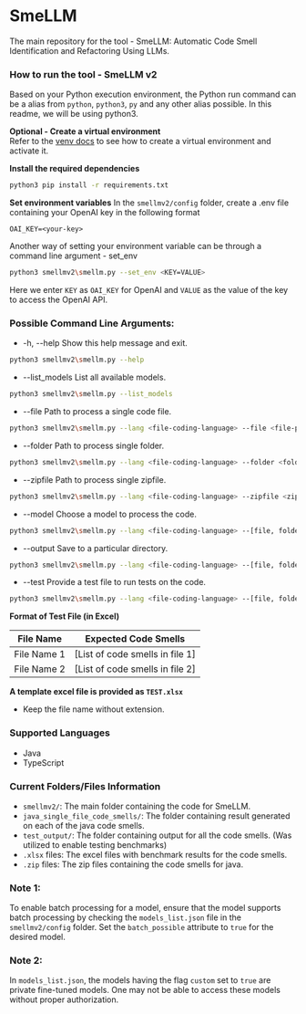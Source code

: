 # SmeLLM
The main repository for the tool - SmeLLM: Automatic Code Smell Identification and Refactoring Using LLMs.

### How to run the tool - SmeLLM v2

Based on your Python execution environment, the Python run command can be a alias from `python`, `python3`, `py` and any other alias possible. In this readme, we will be using python3.

**Optional - Create a virtual environment** \
Refer to the [venv docs](https://docs.python.org/3/library/venv.html) to see how to create a virtual environment and activate it.

**Install the required dependencies**
```bash
python3 pip install -r requirements.txt
```

**Set environment variables**
In the `smellmv2/config` folder, create a .env file containing your OpenAI key in the following format
```
OAI_KEY=<your-key>
```
Another way of setting your environment variable can be through a command line argument - set_env
```bash
python3 smellmv2\smellm.py --set_env <KEY=VALUE>
```
Here we enter `KEY` as `OAI_KEY` for OpenAI and `VALUE` as the value of the key to access the OpenAI API.


### Possible Command Line Arguments:
-  -h, --help           Show this help message and exit.
```bash
python3 smellmv2\smellm.py --help
```

-   --list_models           List all available models.
```bash
python3 smellmv2\smellm.py --list_models
```

-   --file <file-path>           Path to process a single code file.
```bash
python3 smellmv2\smellm.py --lang <file-coding-language> --file <file-path>
```

-   --folder <folder-path>          Path to process single folder.
```bash
python3 smellmv2\smellm.py --lang <file-coding-language> --folder <folder-path>
```

-   --zipfile <zipfile-path>          Path to process single zipfile.
```bash
python3 smellmv2\smellm.py --lang <file-coding-language> --zipfile <zipfile-path>
```

-   --model <model-name>          Choose a model to process the code.
```bash
python3 smellmv2\smellm.py --lang <file-coding-language> --[file, folder, zipfile] <path> --model <model-name>
```

-   --output <dir-path>          Save to a particular directory.
```bash
python3 smellmv2\smellm.py --lang <file-coding-language> --[file, folder, zipfile] <path> --output <dir-path>
```

-   --test <test-file-path>         Provide a test file to run tests on the code.
```bash
python3 smellmv2\smellm.py --lang <file-coding-language> --[file, folder, zipfile] <path> --test <test-file-path>
```

**Format of Test File (in Excel)**

| File Name   | Expected Code Smells            |
|-------------|---------------------------------|
| File Name 1 | [List of code smells in file 1] |
| File Name 2 | [List of code smells in file 2] |

**A template excel file is provided as `TEST.xlsx`**
- Keep the file name without extension.

### Supported Languages
- Java
- TypeScript


### Current Folders/Files Information
- `smellmv2/`: The main folder containing the code for SmeLLM.
- `java_single_file_code_smells/`: The folder containing result generated on each of the java code smells.
- `test_output/`: The folder containing output for all the code smells. (Was utilized to enable testing benchmarks)
-  `.xlsx` files: The excel files with benchmark results for the code smells.
- `.zip` files: The zip files containing the code smells for java.

### Note 1:
To enable batch processing for a model, ensure that the model supports batch processing by checking the `models_list.json` file in the `smellmv2/config` folder. Set the `batch_possible` attribute to `true` for the desired model.

### Note 2:
In `models_list.json`, the models having the flag `custom` set to `true` are private fine-tuned models. One may not be able to access these models without proper authorization.